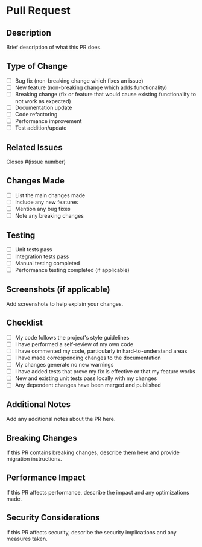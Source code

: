 # Pull Request

## Description
Brief description of what this PR does.

## Type of Change
- [ ] Bug fix (non-breaking change which fixes an issue)
- [ ] New feature (non-breaking change which adds functionality)
- [ ] Breaking change (fix or feature that would cause existing functionality to not work as expected)
- [ ] Documentation update
- [ ] Code refactoring
- [ ] Performance improvement
- [ ] Test addition/update

## Related Issues
Closes #(issue number)

## Changes Made
- [ ] List the main changes made
- [ ] Include any new features
- [ ] Mention any bug fixes
- [ ] Note any breaking changes

## Testing
- [ ] Unit tests pass
- [ ] Integration tests pass
- [ ] Manual testing completed
- [ ] Performance testing completed (if applicable)

## Screenshots (if applicable)
Add screenshots to help explain your changes.

## Checklist
- [ ] My code follows the project's style guidelines
- [ ] I have performed a self-review of my own code
- [ ] I have commented my code, particularly in hard-to-understand areas
- [ ] I have made corresponding changes to the documentation
- [ ] My changes generate no new warnings
- [ ] I have added tests that prove my fix is effective or that my feature works
- [ ] New and existing unit tests pass locally with my changes
- [ ] Any dependent changes have been merged and published

## Additional Notes
Add any additional notes about the PR here.

## Breaking Changes
If this PR contains breaking changes, describe them here and provide migration instructions.

## Performance Impact
If this PR affects performance, describe the impact and any optimizations made.

## Security Considerations
If this PR affects security, describe the security implications and any measures taken.